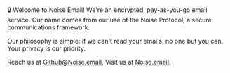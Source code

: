 🔒 Welcome to Noise Email! We're an encrypted, pay-as-you-go email service. 
Our name comes from our use of the Noise Protocol, a secure communications framework. 

Our philosophy is simple: if we can't read your emails, no one but you can. 
Your privacy is our priority. 

Reach us at [Github@Noise.email](mailto://github@noise.email), Visit us at [Noise.email](https://Noise.email).
